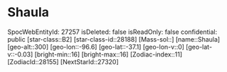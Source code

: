 ﻿---
location: [-37.1,-96.6,300]
type: Station
tags:
- astro/Star

---

# Shaula

SpocWebEntityId: 27257
isDeleted: false
isReadOnly: false
confidential: public
[star-class::B2]
[star-class-id::28188]
[Mass-sol::]
[name::Shaula]
[geo-alt::300]
[geo-lon::-96.6]
[geo-lat::-37.1]
[geo-lon-v::0]
[geo-lat-v::-0.03]
[bright-min::16]
[bright-max::16]
[Zodiac-index::11]
[ZodiacId::28155]
[NextStarId::27320]


